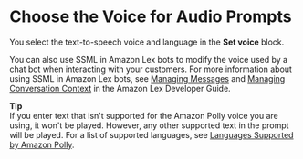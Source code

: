 # Choose the Voice for Audio Prompts<a name="voice-for-audio-prompts"></a>

You select the text\-to\-speech voice and language in the **Set voice** block\. 

You can also use SSML in Amazon Lex bots to modify the voice used by a chat bot when interacting with your customers\. For more information about using SSML in Amazon Lex bots, see [Managing Messages](https://docs.aws.amazon.com/lex/latest/dg/howitworks-manage-prompts.html#msg-prompts-response) and [Managing Conversation Context](https://docs.aws.amazon.com/lex/latest/dg/context-mgmt.html#special-response) in the Amazon Lex Developer Guide\.

**Tip**  
If you enter text that isn't supported for the Amazon Polly voice you are using, it won't be played\. However, any other supported text in the prompt will be played\. For a list of supported languages, see [Languages Supported by Amazon Polly](https://docs.aws.amazon.com/polly/latest/dg/SupportedLanguage.html)\.